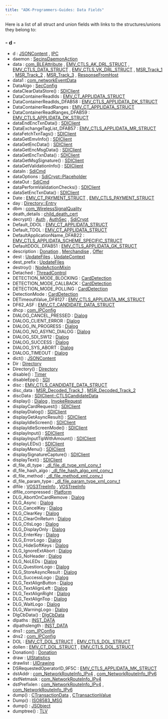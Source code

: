 ```yaml
---
title: "ADK-Programmers-Guides: Data Fields"
---
```


Here is a list of all struct and union fields with links to the structures/unions they belong to:

### - d -

- d : <a href="classpackmanlib_1_1node_1_1_j_s_o_n_content.md#a1aabac6d068eef6a7bad3fdf50a05cc8">JSONContent</a> , <a href="classvfiipc_1_1_i_p_c.md#a40526579f289c2f9a91bde432367b54b">IPC</a>
- daemon : <a href="libsecins_8h.md#ab08e9e90d5f85b698dfedafa2fdb7bbe">SecinsDaemonAction</a>
- data : <a href="libcom_8h.md#a8af493d8b6292c948138db4e4e4af299">com_BLEAttribute</a> , <a href="group___d_e_f___c_o_n_f___a_p_p_l_i.md#a507d177b3a7141200e5c55197eb38147">EMV_CTLS_AK_DRL_STRUCT</a> , <a href="_e_m_v___c_t_l_s___interface_8h.md#ac24cea2bfcc927fd29bc74d1086707d8">EMV_CTLS_DATA_STRUCT</a> , <a href="group___d_e_f___c_o_n_f___a_p_p_l_i.md#abed0c262cbe7e93a9bb318b3c22767bb">EMV_CTLS_VK_DRL_STRUCT</a> , <a href="msr__common_8h.md#a1898701affed80564be2a2d9be747a82">MSR_Track_1</a> , <a href="msr__common_8h.md#add0e8d8227e7c6f4c05c98e094409712">MSR_Track_2</a> , <a href="msr__common_8h.md#aa97bfa6d4f0982f2ec0be55aaed34802">MSR_Track_3</a> , <a href="_demo_app_8cpp.md#ae081d61a778f0464ced3d2795e53601d">ResponseFromHost</a>
- data1 : <a href="libcom_8h.md#a7eaa1c386b730cfc6babf509f8c11986">com_networkEventData</a>
- DataAlgo : <a href="namespacecom__verifone__seccmd.md#ab4b3e9d0a361850026f23f97ac8d4e4b">SecConfig</a>
- dataClearDataStore() : <a href="group__sdidata.md#ga1b5cc34ed0f55220536c998e0c62ecbb">SDIClient</a>
- DataContainerReadIds : <a href="group___d_e_f___c_o_n_f___a_p_p_l_i.md#a94cdb96dc0c72d50b22bc9ee29c25b9f">EMV_CT_APPLIDATA_STRUCT</a>
- DataContainerReadIds_DFAB58 : <a href="group___d_e_f___c_o_n_f___a_p_p_l_i.md#a75fc0e5e9f1b2ed47fac2428b52dd514">EMV_CTLS_APPLIDATA_DK_STRUCT</a>
- DataContainerReadRanges : <a href="group___d_e_f___c_o_n_f___a_p_p_l_i.md#a418acaa9bb3b4d2a70442c50205f69a3">EMV_CT_APPLIDATA_STRUCT</a>
- DataContainerReadRanges_DFAB59 : <a href="group___d_e_f___c_o_n_f___a_p_p_l_i.md#a42894365d82316f9b26686c51b138665">EMV_CTLS_APPLIDATA_DK_STRUCT</a>
- dataEndEncTxnData() : <a href="group__sdidata.md#gaf159af0b9e2c4bf00124ff3d56cfe126">SDIClient</a>
- DataExchangeTagList_DFAB57 : <a href="group___d_e_f___c_o_n_f___a_p_p_l_i.md#ac6d4527d26ab23434a0f2b0d4241f2b6">EMV_CTLS_APPLIDATA_MR_STRUCT</a>
- dataFetchTxnTags() : <a href="group__sdidata.md#gaf256c50646cbcf1b70a58200d4b1b9ca">SDIClient</a>
- dataGetEmvInfo() : <a href="group__sdidata.md#gab10031b5d21dc71c8661d0c5796e1225">SDIClient</a>
- dataGetEncData() : <a href="group__sdidata.md#ga813d7fedf922c7951b19a9a6fdb2fd88">SDIClient</a>
- dataGetEncMsgData() : <a href="group__sdidata.md#ga324bf519eb120e81b5077c1c0172766b">SDIClient</a>
- dataGetEncTxnData() : <a href="group__sdidata.md#ga45075f087fd2f85908653f8226074c91">SDIClient</a>
- dataGetMsgSignature() : <a href="group__sdidata.md#ga8291925fbde8e8f922860f33853dbeee">SDIClient</a>
- dataGetValidationInfo() : <a href="group__sdidata.md#gae50b2968049b499ce55b7227c0602857">SDIClient</a>
- dataIn : <a href="classlibsdi_1_1_sdi_cmd.md#a2b7c2d6ae6cb8a37cd3cc6c2a053abbc">SdiCmd</a>
- dataOptions : <a href="classlibsdi_1_1_sdi_crypt.md#a0d05699e6bff8f30283fd5c82650d3df">SdiCrypt::Placeholder</a>
- dataOut : <a href="classlibsdi_1_1_sdi_cmd.md#a63c88c0318a60c296203e18195a8846a">SdiCmd</a>
- dataPerformValidationChecks() : <a href="group__sdidata.md#gaead51427c138526d80b25c6fd02752c6">SDIClient</a>
- dataSetEncTxnData() : <a href="group__sdidata.md#ga01f90cbfe9791b31756c26a3025b6d9d">SDIClient</a>
- Date : <a href="group___a_d_k___t_r_x___e_x_e_c.md#a775d3e156bcce4f815658cbaca54de4f">EMV_CT_PAYMENT_STRUCT</a> , <a href="group___d_e_f___f_l_o_w___i_n_p_u_t.md#a775d3e156bcce4f815658cbaca54de4f">EMV_CTLS_PAYMENT_STRUCT</a>
- day : <a href="struct_directory_1_1_entry.md#ab9ba6d415537c392fea1a330751865f9">Directory::Entry</a>
- dbm : <a href="libcom_8h.md#ad2c3b8f9fd4bbc30208e66b69c290dc6">com_WirelessSignalQuality</a>
- death_details : <a href="libsecins_8h.md#a14228d679925ff84357d2cc74867f048">child_death_cert</a>
- decrypt() : <a href="class_auth.md#af520b0e5403987294b00d0128f02d26e">Auth</a> , <a href="class_auth_sec.md#a1c31978e1efd0a840145ffe3ecc843c3">AuthSec</a> , <a href="classlibsdi_1_1_sdi_crypt.md#a7684301d03885939b4dccdd19d2807f4">SdiCrypt</a>
- Default_DDOL : <a href="group___d_e_f___c_o_n_f___a_p_p_l_i.md#a27e03203f154c52be3abc2db49842a93">EMV_CT_APPLIDATA_STRUCT</a>
- Default_TDOL : <a href="group___d_e_f___c_o_n_f___a_p_p_l_i.md#a9741f7d86efbb9dc20f687b6cad55f4c">EMV_CT_APPLIDATA_STRUCT</a>
- DefaultApplicationName_DFAB22 : <a href="group___d_e_f___c_o_n_f___a_p_p_l_i.md#aa022d006c533c7901b3f03d691a7f4b0">EMV_CTLS_APPLIDATA_SCHEME_SPECIFIC_STRUCT</a>
- DefaultDDOL_DFAB51 : <a href="group___d_e_f___c_o_n_f___a_p_p_l_i.md#a9e117a7d71c637dad1fe6c0e7f0ff778">EMV_CTLS_APPLIDATA_GK_STRUCT</a>
- description : <a href="classvficpl_1_1_donation.md#a2e1454f6988673f814408646edaeb320">Donation</a> , <a href="classvficpl_1_1_merchandise.md#a2e1454f6988673f814408646edaeb320">Merchandise</a> , <a href="classvficpl_1_1_offer.md#a2e1454f6988673f814408646edaeb320">Offer</a>
- dest : <a href="namespacesdi_1_1filesystem.md#a3e78783b5ad55b1eef69e681742a51a8">UpdateFiles</a> , <a href="struct_update_context.md#a66d4da94e0e4f717ff3e7f23c53f7c2d">UpdateContext</a>
- dest_prefix : <a href="namespacesdi_1_1filesystem.md#ad92d35d6fb7a433b923fea9e481abf60">UpdateFiles</a>
- destroy() : <a href="classpackmanlib_1_1nodeaction_1_1_node_action_mixin.md#a997ac515f8cd659ce5e5eabf1d6c3bd2">NodeActionMixin</a>
- Detached : <a href="class_thread_control.md#ab3804a8a4369184ad46dadf8e54957b6afd18e4f2bba11fcc7bb1bf9a615a3c59">ThreadControl</a>
- DETECTION_MODE_BLOCKING : <a href="classlibsdi_1_1_card_detection.md#a0e6b4f9573cc4a509a0aa899db897ceaa90305cd42b075df69032d816d8a6125e">CardDetection</a>
- DETECTION_MODE_CALLBACK : <a href="classlibsdi_1_1_card_detection.md#a0e6b4f9573cc4a509a0aa899db897ceaa258ceb8db19545c478b1c9342b535458">CardDetection</a>
- DETECTION_MODE_POLLING : <a href="classlibsdi_1_1_card_detection.md#a0e6b4f9573cc4a509a0aa899db897ceaa647b182d54f277c18390c7efc1a9e393">CardDetection</a>
- DetectionMode : <a href="classlibsdi_1_1_card_detection.md#a0e6b4f9573cc4a509a0aa899db897cea">CardDetection</a>
- DETimeoutValue_DF8127 : <a href="group___d_e_f___c_o_n_f___a_p_p_l_i.md#ac5cc8d2ff01a1967ba0e0b5eba8e3487">EMV_CTLS_APPLIDATA_MK_STRUCT</a>
- DF62_ASF : <a href="group___a_d_k___t_r_x___e_x_e_c.md#a43f76d681e0ea674bedebe4182b8d895">EMV_CT_CANDIDATE_DATA_STRUCT</a>
- dhcp : <a href="libcom_8h.md#a55f1b57911e39481ff5e83cf36c53eb6">com_IPConfig</a>
- DIALOG_CANCEL_PRESSED : <a href="group___d_e_f___l_i_b_s_d_i_c_l_i_e_n_t___d_i_a_l_o_g___r_e_t_u_r_n___v_a_l_u_e_s.md#ga754daf04821eeb5ba34d99aabc441ac1">Dialog</a>
- DIALOG_CLIENT_ERROR : <a href="group___d_e_f___l_i_b_s_d_i_c_l_i_e_n_t___d_i_a_l_o_g___r_e_t_u_r_n___v_a_l_u_e_s.md#gaeb5d38cd30058e5f63b978b7b2b9d2d9">Dialog</a>
- DIALOG_IN_PROGRESS : <a href="group___d_e_f___l_i_b_s_d_i_c_l_i_e_n_t___d_i_a_l_o_g___r_e_t_u_r_n___v_a_l_u_e_s.md#gafe6b72ba6b4f2047874c33ab4f207997">Dialog</a>
- DIALOG_NO_ASYNC_DIALOG : <a href="group___d_e_f___l_i_b_s_d_i_c_l_i_e_n_t___d_i_a_l_o_g___r_e_t_u_r_n___v_a_l_u_e_s.md#gad2238911c1c10e0e5f72ba0d930c2601">Dialog</a>
- DIALOG_SDI_SW12 : <a href="group___d_e_f___l_i_b_s_d_i_c_l_i_e_n_t___d_i_a_l_o_g___r_e_t_u_r_n___v_a_l_u_e_s.md#gae2484756f41700172f08fdbefc82a3f8">Dialog</a>
- DIALOG_SUCCESS : <a href="group___d_e_f___l_i_b_s_d_i_c_l_i_e_n_t___d_i_a_l_o_g___r_e_t_u_r_n___v_a_l_u_e_s.md#ga5b6b3dbaac7db77ddf61aba3e56f96a8">Dialog</a>
- DIALOG_SYS_ABORT : <a href="group___d_e_f___l_i_b_s_d_i_c_l_i_e_n_t___d_i_a_l_o_g___r_e_t_u_r_n___v_a_l_u_e_s.md#gab24d917fd8f0be51dc1d3c787443343b">Dialog</a>
- DIALOG_TIMEOUT : <a href="group___d_e_f___l_i_b_s_d_i_c_l_i_e_n_t___d_i_a_l_o_g___r_e_t_u_r_n___v_a_l_u_e_s.md#ga278af37213f4919300755bf8538470a5">Dialog</a>
- dict() : <a href="classpackmanlib_1_1node_1_1_j_s_o_n_content.md#afa69507b8ff9910c7903732047fbba87">JSONContent</a>
- Dir : <a href="class_directory.md#a2c794c5c13ab4dd7e65bad031dbe41c3ade1fdd6d5cfced39efa84b6ba6db7ca2">Directory</a>
- Directory() : <a href="class_directory.md#a38d47b06522240db90b8b01e51af6968">Directory</a>
- disable() : <a href="classsdi_1_1_timer.md#a8cfbbe53c1cf6e3054736daea3044c0f">Timer</a>
- disableEpp() : <a href="classlibsdi_1_1_s_d_i.md#a3ffe1f09009b4e4f915ba920b61541b2">SDI</a>
- disc : <a href="group___f_u_n_c___f_l_o_w.md#aa7c2f39be705ad6e0c90dabbf26155a3">EMV_CTLS_CANDIDATE_DATA_STRUCT</a>
- disc_data : <a href="msr__common_8h.md#a546a368c19b905bc9b1d59911e9a1c49">MSR_Decoded_Track_1</a> , <a href="msr__common_8h.md#a3632f62f24f26f621a62b233b0efe52e">MSR_Decoded_Track_2</a>
- discData : <a href="group__sdiemvctls.md#a6ca4bd8cd8e0fbc0d5408e13f5905049">SDIClient::CTLSCandidateData</a>
- display() : <a href="classlibsdi_1_1_dialog.md#a6c0c8abff6439cb7ff87d62cd27d0934">Dialog</a> , <a href="structvficpl_1_1_invoke_request.md#af36a76a97c2cc0ea7b1c0c25933934a9">InvokeRequest</a>
- displayCardRequest() : <a href="group__sdidisplay.md#ga40b78a6727d9738c638b32e304aeee20">SDIClient</a>
- displayDialog() : <a href="group__sdidisplay.md#ga0940e7bff1e3ca3f71e752e11e68e892">SDIClient</a>
- displayGetAsyncResult() : <a href="group__sdidisplay.md#gaaa69909a79a4a18a0cdacaa103a1ad77">SDIClient</a>
- displayIdleScreen() : <a href="group__sdidisplay.md#ga3465958027d8b0b80dd2eef84345d39d">SDIClient</a>
- displayIdleScreenMode() : <a href="group__sdidisplay.md#ga3c96a2b500a3a1a03298d44242c188c7">SDIClient</a>
- displayInput() : <a href="group__sdidisplay.md#ga1318cae26cf697940b77f5ae3cd7b836">SDIClient</a>
- displayInputTipWithAmount() : <a href="group__sdidisplay.md#ga80ccc4543482b08097ff08df6b985758">SDIClient</a>
- displayLEDs() : <a href="group__sdidisplay.md#ga81bcd0770b43444e43fd6ab3c9489827">SDIClient</a>
- displayMenu() : <a href="group__sdidisplay.md#ga2414de266c381974616ae16049a98f2b">SDIClient</a>
- displaySignatureCapture() : <a href="group__sdidisplay.md#gaf658018de94876a5d65e50f090fa5a63">SDIClient</a>
- displayText() : <a href="group__sdidisplay.md#ga440d80337e047a445a11d9c4a2e41de7">SDIClient</a>
- dl_file_dl_type : <a href="_v_h_q_xml_dictionary_8c.md#abba2ea3002a450592b6582464d54ef33">_dl_file_dl_type_xml_conv_t</a>
- dl_file_hash_algo : <a href="_v_h_q_xml_dictionary_8c.md#a837b84d61d66c9a2d70e0bb1741865e9">_dl_file_hash_algo_xml_conv_t</a>
- dl_file_method : <a href="_v_h_q_xml_dictionary_8c.md#a6867e4e6b218bcb0ed93998f0a6e3b0a">_dl_file_method_xml_conv_t</a>
- dl_file_param_type : <a href="_v_h_q_xml_dictionary_8c.md#ad5516ac7df052a78bb94a5ce8d1d730d">_dl_file_param_type_xml_conv_t</a>
- dlfile : <a href="classpackmanlib_1_1treeinfo_1_1_v_o_s3_tree_info.md#ac2881de57842eff0a0fc5b310000fae5">VOS3TreeInfo</a> , <a href="classpackmanlib_1_1treeinfo_1_1_v_o_s_tree_info.md#ac2881de57842eff0a0fc5b310000fae5">VOSTreeInfo</a>
- dlfile_compressed : <a href="classpackmanlib_1_1platform_1_1_platform.md#aeda554c2e9d7cccbda12be097dacc58d">Platform</a>
- DLG_AbortOnCardRemove : <a href="group___d_e_f___l_i_b_s_d_i_c_l_i_e_n_t___d_i_a_l_o_g___o_p_t_i_o_n_s.md#ga6b0437461e4d4a7d98969fafcb0362f8">Dialog</a>
- DLG_Async : <a href="group___d_e_f___l_i_b_s_d_i_c_l_i_e_n_t___d_i_a_l_o_g___o_p_t_i_o_n_s.md#ga4d125bf05a3f9b71e9b259c0a842ac0d">Dialog</a>
- DLG_CancelKey : <a href="group___d_e_f___l_i_b_s_d_i_c_l_i_e_n_t___d_i_a_l_o_g___o_p_t_i_o_n_s.md#gac6cf7c066fb1c4f8003ed891f5dafd3c">Dialog</a>
- DLG_ClearKey : <a href="group___d_e_f___l_i_b_s_d_i_c_l_i_e_n_t___d_i_a_l_o_g___o_p_t_i_o_n_s.md#gaffdb5a653253d61976412989e5235139">Dialog</a>
- DLG_ClearOnReturn : <a href="group___d_e_f___l_i_b_s_d_i_c_l_i_e_n_t___d_i_a_l_o_g___o_p_t_i_o_n_s.md#gae9259189676071cbe886149be5b98d7c">Dialog</a>
- DLG_CtlsLogo : <a href="group___d_e_f___l_i_b_s_d_i_c_l_i_e_n_t___d_i_a_l_o_g___o_p_t_i_o_n_s.md#gad4ee44410b71ff91ecb097efe3d82f60">Dialog</a>
- DLG_DisplayOnly : <a href="group___d_e_f___l_i_b_s_d_i_c_l_i_e_n_t___d_i_a_l_o_g___o_p_t_i_o_n_s.md#gabaab93c681d50fe37def0595836a72ec">Dialog</a>
- DLG_EnterKey : <a href="group___d_e_f___l_i_b_s_d_i_c_l_i_e_n_t___d_i_a_l_o_g___o_p_t_i_o_n_s.md#ga1ea5fd8fc926cbdf923f8647142a9263">Dialog</a>
- DLG_ErrorLogo : <a href="group___d_e_f___l_i_b_s_d_i_c_l_i_e_n_t___d_i_a_l_o_g___o_p_t_i_o_n_s.md#ga284c51b689a86530ece463dfd5044b13">Dialog</a>
- DLG_HideSoftKeys : <a href="group___d_e_f___l_i_b_s_d_i_c_l_i_e_n_t___d_i_a_l_o_g___o_p_t_i_o_n_s.md#ga63bb7a7162dd1dc62b29b8c0c6cc1abe">Dialog</a>
- DLG_IgnoreExtAbort : <a href="group___d_e_f___l_i_b_s_d_i_c_l_i_e_n_t___d_i_a_l_o_g___o_p_t_i_o_n_s.md#ga01056bab2c3bf9e7b2d68d075e5e8889">Dialog</a>
- DLG_NoHeader : <a href="group___d_e_f___l_i_b_s_d_i_c_l_i_e_n_t___d_i_a_l_o_g___o_p_t_i_o_n_s.md#ga2caa124d23e575e5fa2be38d872243cf">Dialog</a>
- DLG_NoLEDs : <a href="group___d_e_f___l_i_b_s_d_i_c_l_i_e_n_t___d_i_a_l_o_g___o_p_t_i_o_n_s.md#ga0059c3f4c81a452fc98989c9226275a3">Dialog</a>
- DLG_QuestionLogo : <a href="group___d_e_f___l_i_b_s_d_i_c_l_i_e_n_t___d_i_a_l_o_g___o_p_t_i_o_n_s.md#ga862467cd7d4b602c9432188524c32cdb">Dialog</a>
- DLG_StoreAsyncResult : <a href="group___d_e_f___l_i_b_s_d_i_c_l_i_e_n_t___d_i_a_l_o_g___o_p_t_i_o_n_s.md#ga7c8973d977d8476d239730e1533dbf7c">Dialog</a>
- DLG_SuccessLogo : <a href="group___d_e_f___l_i_b_s_d_i_c_l_i_e_n_t___d_i_a_l_o_g___o_p_t_i_o_n_s.md#gaaa15b4b1ee808d81403aa567774b9572">Dialog</a>
- DLG_TextAlignButton : <a href="group___d_e_f___l_i_b_s_d_i_c_l_i_e_n_t___d_i_a_l_o_g___o_p_t_i_o_n_s.md#ga7d044dc28eb369c17286fde22b797253">Dialog</a>
- DLG_TextAlignLeft : <a href="group___d_e_f___l_i_b_s_d_i_c_l_i_e_n_t___d_i_a_l_o_g___o_p_t_i_o_n_s.md#gabe236bce2323a19baaef2fb0690a398d">Dialog</a>
- DLG_TextAlignRight : <a href="group___d_e_f___l_i_b_s_d_i_c_l_i_e_n_t___d_i_a_l_o_g___o_p_t_i_o_n_s.md#ga27701f8542a4574d865c0e6e0cbb71a7">Dialog</a>
- DLG_TextAlignTop : <a href="group___d_e_f___l_i_b_s_d_i_c_l_i_e_n_t___d_i_a_l_o_g___o_p_t_i_o_n_s.md#ga1f6cec0bde3e98a24bd54aea4e871714">Dialog</a>
- DLG_WaitLogo : <a href="group___d_e_f___l_i_b_s_d_i_c_l_i_e_n_t___d_i_a_l_o_g___o_p_t_i_o_n_s.md#gae744e624816119045d015c23c3648f64">Dialog</a>
- DLG_WarningLogo : <a href="group___d_e_f___l_i_b_s_d_i_c_l_i_e_n_t___d_i_a_l_o_g___o_p_t_i_o_n_s.md#ga2576f638a5b398aa5efaf6ce4e1dd88e">Dialog</a>
- DlgCbData() : <a href="struct_dlg_cb_data.md#a5202c76fa7aa1576242d563f2655ea56">DlgCbData</a>
- dlpaths : <a href="libsecins_8h.md#a211707f496035d5f61ac6b42b949f87d">INST_DATA</a>
- dlpathslength : <a href="libsecins_8h.md#aa4f6a1f08339d3579021b0c3dd3ceeb0">INST_DATA</a>
- dns1 : <a href="libcom_8h.md#aaeb150d4cce9fab8d09ae38b9ab51a46">com_IPConfig</a>
- dns2 : <a href="libcom_8h.md#a30141dafa868189dbea519cc19c5d36c">com_IPConfig</a>
- DOL : <a href="_e_m_v___c_t___interface_8h.md#a0e527e5f22df5c26037525f9ec886e96">EMV_CT_DOL_STRUCT</a> , <a href="_e_m_v___c_t_l_s___interface_8h.md#a0e527e5f22df5c26037525f9ec886e96">EMV_CTLS_DOL_STRUCT</a>
- dollen : <a href="_e_m_v___c_t___interface_8h.md#a44df6c8c3bda6b5f532d7e963544ab45">EMV_CT_DOL_STRUCT</a> , <a href="_e_m_v___c_t_l_s___interface_8h.md#a44df6c8c3bda6b5f532d7e963544ab45">EMV_CTLS_DOL_STRUCT</a>
- Donation() : <a href="classvficpl_1_1_donation.md#a87d748bbd4608d22d6478a69480f76aa">Donation</a>
- draw : <a href="namespacevfigui.md#a17f6c6aee2240d305ca5ad48e7bda51b">UIStatistics</a>
- drawlist : <a href="classvfigui_1_1_u_i_drawing.md#a2fa9021ddb79df656b8f5d6199326e7f">UIDrawing</a>
- DSRequestedOperatorID_9F5C : <a href="group___d_e_f___c_o_n_f___a_p_p_l_i.md#a80e6584bda848e756f8c9d5a5b832812">EMV_CTLS_APPLIDATA_MK_STRUCT</a>
- dstAddr : <a href="libcom_8h.md#a152866fbf4a044141489d89cef1d8b56">com_NetworkRouteInfo_IPv4</a> , <a href="libcom_8h.md#ad4fe3ddbd316afb8972ba2f2e5a5d5c9">com_NetworkRouteInfo_IPv6</a>
- dstNetmask : <a href="libcom_8h.md#ab1290c7bdd7d5f0c21d2dd208bef2989">com_NetworkRouteInfo_IPv4</a>
- dstPrefixlen : <a href="libcom_8h.md#a5c6dd61c0918cead8ec430b0ae328111">com_NetworkRouteInfo_IPv4</a> , <a href="libcom_8h.md#a5c6dd61c0918cead8ec430b0ae328111">com_NetworkRouteInfo_IPv6</a>
- dump() : <a href="classcom__adksec__cmd_1_1_c_transaction_data.md#a7de861082da81700dd1481385268c4ff">CTransactionData</a> , <a href="classcom__adksec__cmd_1_1_c_transaction_value.md#a7de861082da81700dd1481385268c4ff">CTransactionValue</a>
- Dump() : <a href="class_i_s_o8583___m_s_g.md#a5f0c1db5272b67e06699e8aded732582">ISO8583_MSG</a>
- dump() : <a href="classvfiipc_1_1_j_s_object.md#af6c3be6bee9fde34c52d760c53ee8d1a">JSObject</a>
- dumptree() : <a href="classvfisdi_1_1_t_l_v.md#a99aee2ed96208af2ef520b3d8e9c6d97">TLV</a>
